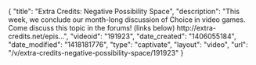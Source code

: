 {
    "title": "Extra Credits: Negative Possibility Space",
    "description": "This week, we conclude our month-long discussion of Choice in video games. Come discuss this topic in the forums! (links below) http:\/\/extra-credits.net\/epis...",
    "videoid": "191923",
    "date_created": "1406055184",
    "date_modified": "1418181776",
    "type": "captivate",
    "layout": "video",
    "url": "\/v\/extra-credits-negative-possibility-space\/191923"
}